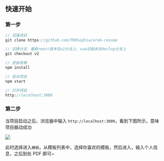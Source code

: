 ## 快速开始

### 第一步

```js
// 克隆项目
git clone https://github.com/PDKSophia/erek-resume

// 切换分支，最新react版本在v2分支上，vue旧版本在devlop分支上
git checkout v2

// 安装依赖
npm install

// 启动项目
npm start

// 打开项目
http://localhost:3000
```

### 第二步

当项目启动之后，浏览器中输入 `http://localhost:3000`，看到下图所示，意味项目器动成功

<img src='https://github.com/PDKSophia/YunResume/raw/master/image/lo1.png'>

此时选择进入`模板`，从模板列表中，选择你喜欢的模板，然后进入，输入个人信息，之后到处 PDF 即可~
